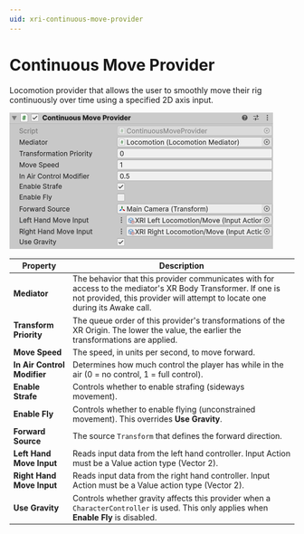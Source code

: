 ```yaml
---
uid: xri-continuous-move-provider
---
```

# Continuous Move Provider

Locomotion provider that allows the user to smoothly move their rig continuously over time using a specified 2D axis input.

![ContinuousMoveProvider](images/continuous-move-provider.png)

| **Property** | **Description** |
|---|---|
|**Mediator**| The behavior that this provider communicates with for access to the mediator's XR Body Transformer. If one is not provided, this provider will attempt to locate one during its Awake call. |
|**Transform Priority**| The queue order of this provider's transformations of the XR Origin. The lower the value, the earlier the transformations are applied. |
| **Move Speed** | The speed, in units per second, to move forward. |
| **In Air Control Modifier** | Determines how much control the player has while in the air (0 = no control, 1 = full control). |
| **Enable Strafe** | Controls whether to enable strafing (sideways movement). |
| **Enable Fly** | Controls whether to enable flying (unconstrained movement). This overrides **Use Gravity**. |
| **Forward Source** | The source `Transform` that defines the forward direction. |
| **Left Hand Move Input** | Reads input data from the left hand controller. Input Action must be a Value action type (Vector 2). |
| **Right Hand Move Input** | Reads input data from the right hand controller. Input Action must be a Value action type (Vector 2). |
| **Use Gravity** | Controls whether gravity affects this provider when a `CharacterController` is used. This only applies when **Enable Fly** is disabled. |
